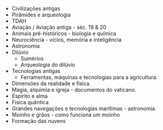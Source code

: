 - Civilizações antigas
- Pirâmides e arqueologia
- TDAH
- Aviação / Aviação antiga - séc. 19 & 20
- Animais pré-históricos - biologia e química
- Neurociência - vícios, memória e inteligência
- Astronomia
- Dilúvio
  - Sumérios
  - Arqueologia do dilúvio
- Tecnologias antigas
	- Ferramentas, máquinas e tecnologias para a agricultura.
- Dimensões da realidade e física. 
- Magia, alquimia e igreja - documentos do vaticano. 
- Espírito e alma
- Física quântica
- Grandes navegações e tecnologias marítimas - astronomia.
- Moinho e grãos - como funciona um moinho
- Formação das nuvens